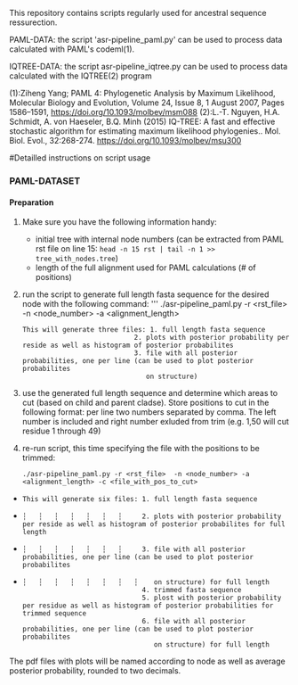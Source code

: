 This repository contains scripts regularly used for ancestral sequence ressurection.

PAML-DATA:
the script 'asr-pipeline_paml.py' can be used to process data calculated with PAML's codeml(1).

IQTREE-DATA:
the script asr-pipeline_iqtree.py can be used to process data calculated with the IQTREE(2) program

(1):Ziheng Yang; PAML 4: Phylogenetic Analysis by Maximum Likelihood, Molecular Biology and Evolution,
    Volume 24, Issue 8, 1 August 2007, Pages 1586–1591, https://doi.org/10.1093/molbev/msm088
(2):L.-T. Nguyen, H.A. Schmidt, A. von Haeseler, B.Q. Minh (2015) IQ-TREE: A fast and effective
    stochastic algorithm for estimating maximum likelihood phylogenies.. Mol. Biol. Evol., 32:268-274.
    https://doi.org/10.1093/molbev/msu300


#Detailled instructions on script usage
### PAML-DATASET

#### Preparation
1. Make sure you have the following information handy:
    - initial tree with internal node numbers (can be extracted from PAML rst file on line 15: ```head -n 15 rst | tail -n 1 >> tree_with_nodes.tree```)
    - length of the full alignment used for PAML calculations (# of positions)

2. run the script to generate full length fasta sequence for the desired node with the following command:
    '''
    ./asr-pipeline_paml.py -r <rst_file>  -n <node_number> -a <alignment_length>
    ```
    This will generate three files: 1. full length fasta sequence
                                2. plots with posterior probability per reside as well as histogram of posterior probabilites
                                3. file with all posterior probabilities, one per line (can be used to plot posterior probabilites
                                   on structure)

3. use the generated full length sequence and determine which areas to cut (based on child and parent cladse).
   Store positions to cut in the following format:  per line two numbers separated by comma. The left number
   is included and right number exluded from trim (e.g. 1,50 will cut residue 1 through 49)

4. re-run script, this time specifying the file with the positions to be trimmed:
    ```
    ./asr-pipeline_paml.py -r <rst_file>  -n <node_number> -a <alignment_length> -c <file_with_pos_to_cut>
    ```
+     This will generate six files: 1. full length fasta sequence
+     ┆   ┆   ┆   ┆   ┆   ┆   ┆     2. plots with posterior probability per reside as well as histogram of posterior probabilites for full length
+     ┆   ┆   ┆   ┆   ┆   ┆   ┆     3. file with all posterior probabilities, one per line (can be used to plot posterior probabilites
+     ┆   ┆   ┆   ┆   ┆   ┆   ┆   ┆    on structure) for full length
                                    4. trimmed fasta sequence
                                    5. plost with posterior probability per residue as well as histogram of posterior probabilities for trimmed sequence
                                    6. file with all posterior probabilities, one per line (can be used to plot posterior probabilites
                                       on structure) for full length

The pdf files with plots will be named according to node as well as average posterior probability, rounded to two decimals.

